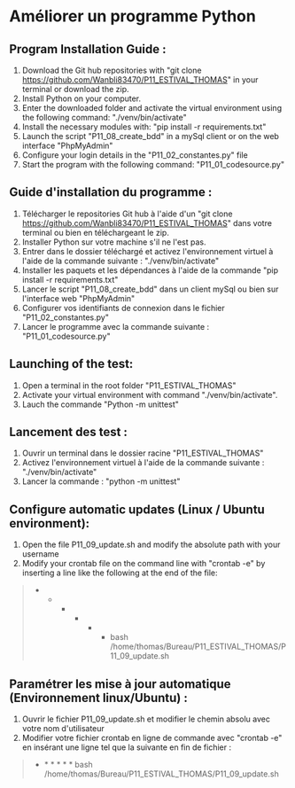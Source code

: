 Améliorer un programme Python
=================

Program Installation Guide :
----------------------------

1. Download the Git hub repositories with "git clone https://github.com/Wanbli83470/P11_ESTIVAL_THOMAS" in your terminal or download the zip.
2. Install Python on your computer.
3. Enter the downloaded folder and activate the virtual environment using the following command: "./venv/bin/activate"
4. Install the necessary modules with: "pip install -r requirements.txt"
5. Launch the script "P11_08_create_bdd" in a mySql client or on the web interface "PhpMyAdmin"
6. Configure your login details in the "P11_02_constantes.py" file
7. Start the program with the following command: "P11_01_codesource.py"

Guide d'installation du programme :
----------------------------------

1. Télécharger le repositories Git hub à l'aide d'un "git clone https://github.com/Wanbli83470/P11_ESTIVAL_THOMAS" dans votre terminal ou bien en téléchargeant le zip.
2. Installer Python sur votre machine s'il ne l'est pas.
3. Entrer dans le dossier téléchargé et activez l'environnement virtuel à l'aide de la commande suivante : "./venv/bin/activate"
4. Installer les paquets et les dépendances à l'aide de la commande "pip install -r requirements.txt"
5. Lancer le script "P11_08_create_bdd" dans un client mySql ou bien sur l'interface web "PhpMyAdmin"
6. Configurer vos identifiants de connexion dans le fichier "P11_02_constantes.py"
7. Lancer le programme avec la commande suivante : "P11_01_codesource.py"


Launching of the test:
----------------------
1. Open a terminal in the root folder "P11_ESTIVAL_THOMAS"
2. Activate your virtual environment with command "./venv/bin/activate".
3. Lauch the commande "Python -m unittest"

Lancement des test :
--------------------
1. Ouvrir un terminal dans le dossier racine "P11_ESTIVAL_THOMAS"
2. Activez l'environnement virtuel à l'aide de la commande suivante : "./venv/bin/activate"
3. Lancer la commande : "python -m unittest"


Configure automatic updates (Linux / Ubuntu environment):
---------------------------------------
1. Open the file P11_09_update.sh and modify the absolute path with your username
2. Modify your crontab file on the command line with "crontab -e" by inserting a line like the following at the end of the file:
> - * * * * * bash /home/thomas/Bureau/P11_ESTIVAL_THOMAS/P11_09_update.sh


Paramétrer les mise à jour automatique (Environnement linux/Ubuntu) :
---------------------------------------
1. Ouvrir le fichier P11_09_update.sh et modifier le chemin absolu avec votre nom d'utilisateur
2. Modifier votre fichier crontab en ligne de commande avec "crontab -e" en insérant une ligne tel que la suivante en fin de fichier :
> - \* \* \* \* \* bash /home/thomas/Bureau/P11_ESTIVAL_THOMAS/P11_09_update.sh
